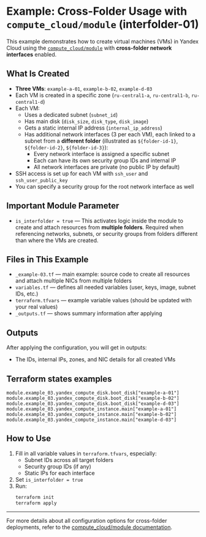 # Example: Cross-Folder Usage with `compute_cloud/module` (interfolder-01)

This example demonstrates how to create virtual machines (VMs) in Yandex Cloud using the [`compute_cloud/module`](../../module) with **cross-folder network interfaces** enabled.

## What Is Created

- **Three VMs**: `example-a-01`, `example-b-02`, `example-d-03`
- Each VM is created in a specific zone (`ru-central1-a`, `ru-central1-b`, `ru-central1-d`)
- Each VM:
  - Uses a dedicated subnet (`subnet_id`)
  - Has main disk (`disk_size`, `disk_type`, `disk_image`)
  - Gets a static internal IP address (`internal_ip_address`)
  - Has additional network interfaces (3 per each VM), each linked to a subnet from a **different folder** (illustrated as `${folder-id-1}`, `${folder-id-2}`, `${folder-id-3}`):
    - Every network interface is assigned a specific subnet
    - Each can have its own security group IDs and internal IP
    - All network interfaces are private (no public IP by default)
- SSH access is set up for each VM with `ssh_user` and `ssh_user_public_key`
- You can specify a security group for the root network interface as well

## Important Module Parameter

- `is_interfolder = true` — This activates logic inside the module to create and attach resources from **multiple folders**. Required when referencing networks, subnets, or security groups from folders different than where the VMs are created.

## Files in This Example

- `_example-03.tf` — main example: source code to create all resources and attach multiple NICs from multiple folders
- `variables.tf` — defines all needed variables (user, keys, image, subnet IDs, etc.)
- `terraform.tfvars` — example variable values (should be updated with your real values)
- `_outputs.tf` — shows summary information after applying

## Outputs

After applying the configuration, you will get in outputs:
- The IDs, internal IPs, zones, and NIC details for all created VMs


## Terraform states examples

```
module.example_03.yandex_compute_disk.boot_disk["example-a-01"]
module.example_03.yandex_compute_disk.boot_disk["example-b-02"]
module.example_03.yandex_compute_disk.boot_disk["example-d-03"]
module.example_03.yandex_compute_instance.main["example-a-01"]
module.example_03.yandex_compute_instance.main["example-b-02"]
module.example_03.yandex_compute_instance.main["example-d-03"]
```

## How to Use

1. Fill in all variable values in `terraform.tfvars`, especially:
    - Subnet IDs across all target folders
    - Security group IDs (if any)
    - Static IPs for each interface
2. Set `is_interfolder = true`
3. Run:
    ```sh
    terraform init
    terraform apply
    ```

---

For more details about all configuration options for cross-folder deployments, refer to the [compute_cloud/module documentation](../../module).